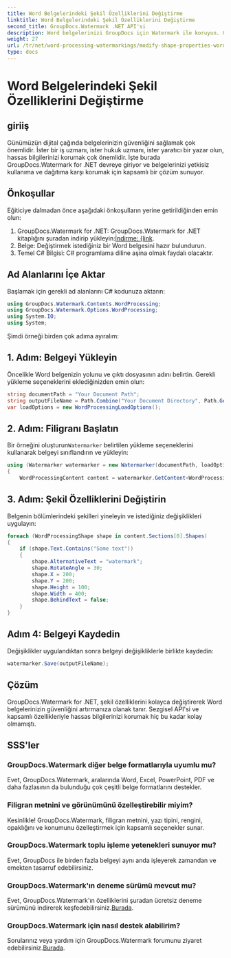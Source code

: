 ```yaml
---
title: Word Belgelerindeki Şekil Özelliklerini Değiştirme
linktitle: Word Belgelerindeki Şekil Özelliklerini Değiştirme
second_title: GroupDocs.Watermark .NET API'si
description: Word belgelerinizi GroupDocs için Watermark ile koruyun. Gelişmiş güvenlik için şekil özelliklerini kolayca değiştirin.
weight: 27
url: /tr/net/word-processing-watermarkings/modify-shape-properties-word-docs/
type: docs
---
```

# Word Belgelerindeki Şekil Özelliklerini Değiştirme

## giriiş
Günümüzün dijital çağında belgelerinizin güvenliğini sağlamak çok önemlidir. İster bir iş uzmanı, ister hukuk uzmanı, ister yaratıcı bir yazar olun, hassas bilgilerinizi korumak çok önemlidir. İşte burada GroupDocs.Watermark for .NET devreye giriyor ve belgelerinizi yetkisiz kullanıma ve dağıtıma karşı korumak için kapsamlı bir çözüm sunuyor.
## Önkoşullar
Eğiticiye dalmadan önce aşağıdaki önkoşulların yerine getirildiğinden emin olun:
1.  GroupDocs.Watermark for .NET: GroupDocs.Watermark for .NET kitaplığını şuradan indirip yükleyin:[İndirme: {link](https://releases.groupdocs.com/Watermark/net/).
2. Belge: Değiştirmek istediğiniz bir Word belgesini hazır bulundurun.
3. Temel C# Bilgisi: C# programlama diline aşina olmak faydalı olacaktır.

## Ad Alanlarını İçe Aktar
Başlamak için gerekli ad alanlarını C# kodunuza aktarın:
```csharp
using GroupDocs.Watermark.Contents.WordProcessing;
using GroupDocs.Watermark.Options.WordProcessing;
using System.IO;
using System;
```
Şimdi örneği birden çok adıma ayıralım:
## 1. Adım: Belgeyi Yükleyin
Öncelikle Word belgenizin yolunu ve çıktı dosyasının adını belirtin. Gerekli yükleme seçeneklerini eklediğinizden emin olun:
```csharp
string documentPath = "Your Document Path";
string outputFileName = Path.Combine("Your Document Directory", Path.GetFileName(documentPath));
var loadOptions = new WordProcessingLoadOptions();
```
## 2. Adım: Filigranı Başlatın
Bir örneğini oluşturun`Watermarker` belirtilen yükleme seçeneklerini kullanarak belgeyi sınıflandırın ve yükleyin:
```csharp
using (Watermarker watermarker = new Watermarker(documentPath, loadOptions))
{
    WordProcessingContent content = watermarker.GetContent<WordProcessingContent>();
```
## 3. Adım: Şekil Özelliklerini Değiştirin
Belgenin bölümlerindeki şekilleri yineleyin ve istediğiniz değişiklikleri uygulayın:
```csharp
foreach (WordProcessingShape shape in content.Sections[0].Shapes)
{
    if (shape.Text.Contains("Some text"))
    {
        shape.AlternativeText = "watermark";
        shape.RotateAngle = 30;
        shape.X = 200;
        shape.Y = 200;
        shape.Height = 100;
        shape.Width = 400;
        shape.BehindText = false;
    }
}
```
## Adım 4: Belgeyi Kaydedin
Değişiklikler uygulandıktan sonra belgeyi değişikliklerle birlikte kaydedin:
```csharp
watermarker.Save(outputFileName);
```
## Çözüm
GroupDocs.Watermark for .NET, şekil özelliklerini kolayca değiştirerek Word belgelerinizin güvenliğini artırmanıza olanak tanır. Sezgisel API'si ve kapsamlı özellikleriyle hassas bilgilerinizi korumak hiç bu kadar kolay olmamıştı.

## SSS'ler
### GroupDocs.Watermark diğer belge formatlarıyla uyumlu mu?
Evet, GroupDocs.Watermark, aralarında Word, Excel, PowerPoint, PDF ve daha fazlasının da bulunduğu çok çeşitli belge formatlarını destekler.
### Filigran metnini ve görünümünü özelleştirebilir miyim?
Kesinlikle! GroupDocs.Watermark, filigran metnini, yazı tipini, rengini, opaklığını ve konumunu özelleştirmek için kapsamlı seçenekler sunar.
### GroupDocs.Watermark toplu işleme yetenekleri sunuyor mu?
Evet, GroupDocs ile birden fazla belgeyi aynı anda işleyerek zamandan ve emekten tasarruf edebilirsiniz.
### GroupDocs.Watermark'ın deneme sürümü mevcut mu?
 Evet, GroupDocs.Watermark'ın özelliklerini şuradan ücretsiz deneme sürümünü indirerek keşfedebilirsiniz.[Burada](https://releases.groupdocs.com/).
### GroupDocs.Watermark için nasıl destek alabilirim?
 Sorularınız veya yardım için GroupDocs.Watermark forumunu ziyaret edebilirsiniz.[Burada](https://forum.groupdocs.com/c/watermark/19).